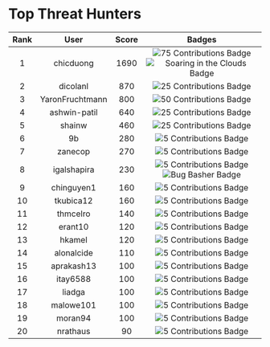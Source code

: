 # Top Threat Hunters 
|Rank|User|Score|Badges|
|:---:|:---:|:---:|:---:|
|1|chicduong | 1690 | ![75 Contributions Badge](https://sentineltelemetry.blob.core.windows.net/badgeimages/Frame%2028.png)![Soaring in the Clouds Badge](https://sentineltelemetry.blob.core.windows.net/badgeimages/Frame%2022.png)|
|2|dicolanl | 870 | ![25 Contributions Badge](https://sentineltelemetry.blob.core.windows.net/badgeimages/Frame%2026.png)|
|3|YaronFruchtmann |800  | ![50 Contributions Badge](https://sentineltelemetry.blob.core.windows.net/badgeimages/Frame%2027.png)|
|4|ashwin-patil | 640 | ![25 Contributions Badge](https://sentineltelemetry.blob.core.windows.net/badgeimages/Frame%2026.png)|
|5|shainw | 460 | ![25 Contributions Badge](https://sentineltelemetry.blob.core.windows.net/badgeimages/Frame%2026.png)|
|6|9b | 280 | ![5 Contributions Badge](https://sentineltelemetry.blob.core.windows.net/badgeimages/Frame%2025.png)|
|7|zanecop | 270 | ![5 Contributions Badge](https://sentineltelemetry.blob.core.windows.net/badgeimages/Frame%2025.png)|
|8|igalshapira | 230 | ![5 Contributions Badge](https://sentineltelemetry.blob.core.windows.net/badgeimages/Frame%2025.png)![Bug Basher Badge](https://sentineltelemetry.blob.core.windows.net/badgeimages/Frame20%18.png)|
|9|chinguyen1 | 160 | ![5 Contributions Badge](https://sentineltelemetry.blob.core.windows.net/badgeimages/Frame%2024.png)|
|10|tkubica12| 160 | ![5 Contributions Badge](https://sentineltelemetry.blob.core.windows.net/badgeimages/Frame%2024.png)|
|11|thmcelro | 140 | ![5 Contributions Badge](https://sentineltelemetry.blob.core.windows.net/badgeimages/Frame%2024.png)|
|12|erant10 | 120 | ![5 Contributions Badge](https://sentineltelemetry.blob.core.windows.net/badgeimages/Frame%2025.png)|
|13|hkamel | 120 | ![5 Contributions Badge](https://sentineltelemetry.blob.core.windows.net/badgeimages/Frame%2024.png)|
|14|alonalcide | 110 | ![5 Contributions Badge](https://sentineltelemetry.blob.core.windows.net/badgeimages/Frame%2024.png)|
|15|aprakash13 | 100 | ![5 Contributions Badge](https://sentineltelemetry.blob.core.windows.net/badgeimages/Frame%2024.png)|
|16|itay6588 | 100 | ![5 Contributions Badge](https://sentineltelemetry.blob.core.windows.net/badgeimages/Frame%2024.png)|
|17|liadga | 100 | ![5 Contributions Badge](https://sentineltelemetry.blob.core.windows.net/badgeimages/Frame%2024.png)|
|18|malowe101 | 100 | ![5 Contributions Badge](https://sentineltelemetry.blob.core.windows.net/badgeimages/Frame%2024.png)|
|19|moran94 | 100 | ![5 Contributions Badge](https://sentineltelemetry.blob.core.windows.net/badgeimages/Frame%2025.png)|
|20|nrathaus | 90 | ![5 Contributions Badge](https://sentineltelemetry.blob.core.windows.net/badgeimages/Frame%2024.png)|
